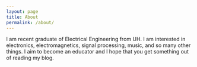 ```yaml
---
layout: page
title: About
permalink: /about/
---
```

I am recent graduate of Electrical Engineering from UH. I am interested in electronics, electromagnetics, signal processing, music, and so many other things.
I aim to become an educator and I hope that you get something out of reading my blog. 
